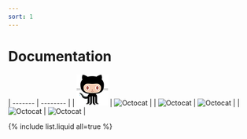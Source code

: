 ```yaml
---
sort: 1
---
```

# Documentation


| ------- | -------- |
| ![Octocat](../images/octocat.png) | ![Octocat](https://github.githubassets.com/images/icons/emoji/octocat.png) |
| ![Octocat](https://github.githubassets.com/images/icons/emoji/octocat.png) | ![Octocat](https://github.githubassets.com/images/icons/emoji/octocat.png) |
| ![Octocat](https://github.githubassets.com/images/icons/emoji/octocat.png) | ![Octocat](https://github.githubassets.com/images/icons/emoji/octocat.png) |

{% include list.liquid all=true %}
